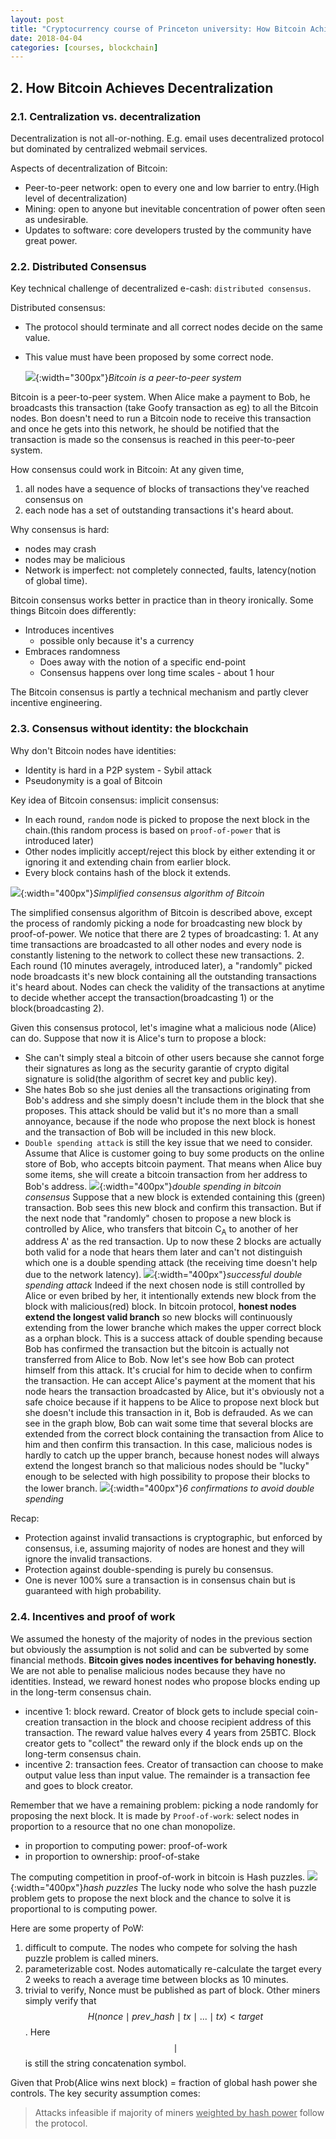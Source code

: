 ```yaml
---
layout: post
title: "Cryptocurrency course of Princeton university: How Bitcoin Achieves Decentralization"
date: 2018-04-04
categories: [courses, blockchain]
---
```


## 2. How Bitcoin Achieves Decentralization

### 2.1. Centralization vs. decentralization

Decentralization is not all-or-nothing. E.g. email uses decentralized protocol but dominated by centralized webmail services.

Aspects of decentralization of Bitcoin:
- Peer-to-peer network: open to every one and low barrier to entry.(High level of decentralization)
- Mining: open to anyone but inevitable concentration of power often seen as undesirable.
- Updates to software: core developers trusted by the community have great power.

### 2.2. Distributed Consensus

Key technical challenge of decentralized e-cash: `distributed consensus`.

Distributed consensus:
- The protocol should terminate and all correct nodes decide on the same value.
- This value must have been proposed by some correct node.

  ![]({{site.url}}/assets/image/BTC_peer_to_peer_sys.jpeg){:width="300px"}_Bitcoin is a peer-to-peer system_
  
Bitcoin is a peer-to-peer system. When Alice make a payment to Bob, he broadcasts this transaction (take Goofy transaction as eg) to all the Bitcoin nodes. Bon doesn't need to run a Bitcoin node to receive this transaction and once he gets into this network, he should be notified that the transaction is made so the consensus is reached in this peer-to-peer system.  

How consensus could work in Bitcoin: At any given time,
1. all nodes have a sequence of blocks of transactions they've reached consensus on
2. each node has a set of outstanding transactions it's heard about.

Why consensus is hard:
- nodes may crash
- nodes may be malicious
- Network is imperfect: not completely connected, faults, latency(notion of global time).

Bitcoin consensus works better in practice than in theory ironically. Some things Bitcoin does differently:
- Introduces incentives
	- possible only because it's a currency
- Embraces randomness
	- Does away with the notion of a specific end-point
	- Consensus happens over long time scales - about 1 hour

The Bitcoin consensus is partly a technical mechanism and partly clever incentive engineering.

### 2.3. Consensus without identity: the blockchain

Why don't Bitcoin nodes have identities:
- Identity is hard in a P2P system - Sybil attack
- Pseudonymity is a goal of Bitcoin

Key idea of Bitcoin consensus: implicit consensus:
- In each round, `random` node is picked to propose the next block in the chain.(this random process is based on `proof-of-power` that is introduced later)
- Other nodes implicitly accept/reject this block by either extending it or ignoring it and extending chain from earlier block.
- Every block contains hash of the block it extends.

![]({{site.url}}/assets/image/consensus_algorithm_bitcoin.jpeg){:width="400px"}_Simplified consensus algorithm of Bitcoin_
  
The simplified consensus algorithm of Bitcoin is described above, except the process of randomly picking a node for broadcasting new block by proof-of-power. We notice that there are 2 types of broadcasting:  1. At any time transactions are broadcasted to all other nodes and every node is constantly listening to the network to collect these new transactions. 2. Each round (10 minutes averagely, introduced later), a "randomly" picked node broadcasts it's new block containing all the outstanding transactions it's heard about. Nodes can check the validity of the transactions at anytime to decide whether accept the transaction(broadcasting 1) or the block(broadcasting 2).

Given this consensus protocol, let's imagine what a malicious node (Alice) can do. Suppose that now it is Alice's turn to propose a block:
- She can't simply steal a bitcoin of other users because she cannot forge their signatures as long as the security garantie of crypto digital signature is solid(the algorithm of secret key and public key).
- She hates Bob so she just denies all the transactions originating from Bob's address and she simply doesn't include them in the block that she proposes. This attack should be valid but it's no more than a small annoyance, because if the node who propose the next block is honest and the transaction of Bob will be included in this new block.
- `Double spending attack` is still the key issue that we need to consider. Assume that Alice is customer going to buy some products on the online store of Bob, who accepts bitcoin payment. That means when Alice buy some items, she will create a bitcoin transaction from her address to Bob's address.
	![]({{site.url}}/assets/image/bitcoin_double_spending.jpeg){:width="400px"}_double spending in bitcoin consensus_
	Suppose that a new block is extended containing this (green) transaction. Bob sees this new block and confirm this transaction. But if the next node that "randomly" chosen to propose a new block is controlled by Alice, who transfers that bitcoin C<sub>A</sub> to another of her address A' as the red transaction. Up to now these 2 blocks are actually both valid for a node that hears them later and can't not distinguish which one is a double spending attack (the receiving time doesn't help due to the network latency). 
	![]({{site.url}}/assets/image/bitcoin_double_spending_succeed.jpeg){:width="400px"}_successful double spending attack_
	Indeed if the next chosen node is still controlled by Alice or even bribed by her, it intentionally extends new block from the block with malicious(red) block. In bitcoin protocol, **honest nodes extend the longest valid branch** so new blocks will continuously extending from the lower branche which makes the upper correct block as a orphan block. This is a success attack of double spending because Bob has confirmed the transaction but the bitcoin is actually not transferred from Alice to Bob.
	Now let's see how Bob can protect himself from this attack. It's crucial for him to decide when to confirm the transaction. He can accept Alice's payment at the moment that his node hears the transaction broadcasted by Alice, but it's obviously not a safe choice because if it happens to be Alice to propose next block but she doesn't include this transaction in it, Bob is defrauded. As we can see in the graph blow, Bob can wait some time that several blocks are extended from the correct block containing the transaction from Alice to him and then confirm this transaction. In this case, malicious nodes is hardly to catch up the upper branch, because honest nodes will always extend the longest branch so that malicious nodes should be "lucky" enough to be selected with high possibility to propose their blocks to the lower branch.
	![]({{site.url}}/assets/image/bitcoin_trans_confirmation.jpeg){:width="400px"}_6 confirmations to avoid double spending_
	
Recap:
- Protection against invalid transactions is cryptographic, but enforced by consensus, i.e, assuming majority of nodes are honest and they will ignore the invalid transactions.
- Protection against double-spending is purely bu consensus.
- One is never 100% sure a transaction is in consensus chain but is guaranteed with high probability. 
	
### 2.4. Incentives and proof of work

We assumed the honesty of the majority of nodes in the previous section but obviously the assumption is not solid and can be subverted by some financial methods. **Bitcoin gives nodes incentives for behaving honestly.** We are not able to penalise malicious nodes because they have no identities. Instead, we reward honest nodes who propose blocks ending up in the long-term consensus chain.
- incentive 1: block reward. Creator of block gets to include special coin-creation transaction in the block and choose recipient address of this transaction. The reward value halves every 4 years from 25BTC. Block creator gets to "collect" the reward only if the block ends up on the long-term consensus chain.
- incentive 2: transaction fees. Creator of transaction can choose to make output value less than input value. The remainder is a transaction fee and goes to block creator.

Remember that we have a remaining problem: picking a node randomly for proposing the next block. It is made by `Proof-of-work`: select nodes in proportion to a resource that no one chan monopolize.
- in proportion to computing power: proof-of-work
- in proportion to ownership: proof-of-stake
	
The computing competition in proof-of-work in bitcoin is Hash puzzles.
![]({{site.url}}/assets/image/hash_puzzles.png){:width="400px"}_hash puzzles_
The lucky node who solve the hash puzzle problem gets to propose the next block and the chance to solve it is proportional to is computing power.

Here are some property of PoW:
1. difficult to compute. The nodes who compete for solving the hash puzzle problem is called miners.
2. parameterizable cost. Nodes automatically re-calculate the target every 2 weeks to reach a average time between blocks as 10 minutes.
3. trivial to verify, Nonce must be published as part of block. Other miners simply verify that $$H(nonce \mid prev\_hash \mid tx \mid ... \mid tx) < target$$. Here $$\mid$$ is still the string concatenation symbol.

Given that Prob(Alice wins next block) = fraction of global hash power she controls. The key security assumption comes:
> Attacks infeasible if majority of miners <ins>weighted by hash power</ins> follow the protocol.






